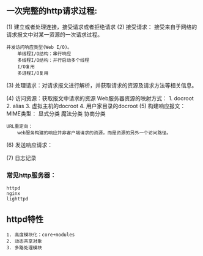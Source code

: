 ## 一次完整的http请求过程:
(1) 建立或者处理连接，接受请求或者拒绝请求
(2) 接受请求：
    接受来自于网络的请求报文中对某一资源的一次请求过程。

    并发访问响应类型(Web I/O)。
        单线程I/O结构：串行响应
        多线程I/O结构：并行启动多个线程
        I/O复用
        多进程I/O复用
(3) 处理请求：对请求报文进行解析，并获取请求的资源及请求方法等相关信息。
    
(4) 访问资源：获取报文中请求的资源
    Web服务器资源的映射方式：
        1. docroot
        2. alias
        3. 虚拟主机的docroot
        4. 用户家目录的docroot
(5) 构建响应报文：
    MIME类型：
        显式分类
        魔法分类
        协商分类

    URL重定向：
        web服务构建的响应并非客户端请求的资源，而是资源的另外一个访问路径。

(6) 发送响应请求：

(7) 日志记录

### 常见http服务器：
    httpd
    nginx
    lighttpd

## httpd特性
    1. 高度模块化：core+modules
    2. 动态共享对象
    3. 多路处理模块

